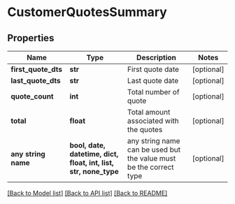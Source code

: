 # CustomerQuotesSummary


## Properties
Name | Type | Description | Notes
------------ | ------------- | ------------- | -------------
**first_quote_dts** | **str** | First quote date | [optional] 
**last_quote_dts** | **str** | Last quote date | [optional] 
**quote_count** | **int** | Total number of quote | [optional] 
**total** | **float** | Total amount associated with the quotes | [optional] 
**any string name** | **bool, date, datetime, dict, float, int, list, str, none_type** | any string name can be used but the value must be the correct type | [optional]

[[Back to Model list]](../README.md#documentation-for-models) [[Back to API list]](../README.md#documentation-for-api-endpoints) [[Back to README]](../README.md)


